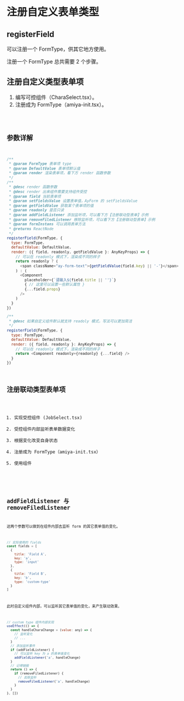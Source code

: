 # 注册自定义表单类型

## registerField

可以注册一个 FormType，供其它地方使用。

注册一个 FormType 总共需要 2 个步骤。

## 注册自定义类型表单项

1. 编写可控组件（CharaSelect.tsx）。
2. 注册成为 FormType（amiya-init.tsx）。

<code src="./RegisterFieldDemo.tsx" />

## 参数详解

```js
/**
 * @param FormType 表单项 type
 * @param DefaultValue 表单项默认值
 * @param render 渲染表单项，看下方 render 函数参数
 */
/**
 * @desc render 函数参数
 * @desc render 出来组件需要支持组件受控
 * @param field 当前表单项
 * @param setFieldsValue 设置表单值，AyForm 的 setFieldsValue
 * @param getFieldValue 获取某个表单项的值
 * @param readonly 是否只读
 * @param addFieldListener 添加监听项，可以看下方【注册联动型表单】示例
 * @param removeFiledListener 移除监听项，可以看下方【注册联动型表单】示例
 * @param formInstans 可以调用表单方法
 * @returns ReactNode
 */
registerField(FormType, {
  type: FormType,
  defaultValue: DefaultValue,
  render: ({ field, readonly, getFieldValue }: AnyKeyProps) => {
    // 可以在 readonly 模式下，渲染成不同的样子
    return readonly ? (
      <span className="ay-form-text">{getFieldValue(field.key) || '-'}</span>
    ) : (
      <Component
        placeholder={`请输入${field.title || ''}`}
        { // 这里可以设置一些默认属性 }
        {...field.props}
      />
    )
  }
})

/**
 * @desc 如果自定义组件默认就支持 readoly 模式，写法可以更加简洁
 */
registerField(FormType, {
  type: FormType,
  defaultValue: DefaultValue,
  render: ({ field, readonly }: AnyKeyProps) => {
    // 可以在 readonly 模式下，渲染成不同的样子
    return <Component readonly={readonly} {...field} />
  }
})
```

## 注册联动类型表单项

1. 实现受控组件 (JobSelect.tsx)
2. 受控组件内部监听表单数据变化
3. 根据变化改变自身状态
4. 注册成为 FormType（amiya-init.tsx）
5. 使用组件

<code src="./RegisterCascaderFieldDemo.tsx" />

## addFieldListener 与 removeFiledListener

这两个参数可以做到在组件内部去监听 form 的其它表单值的变化。

```js
// 实际使用的 fields
const fields = [
  {
    title: 'Field A',
    key: 'a',
    type: 'input'
  },
  {
    title: 'Field B',
    key: 'b',
    type: 'custom-type'
  }
]
```

此时自定义组件内部，可以监听其它表单值的变化，来产生联动效果。

```js
// custom type 组件内部实现
useEffect(() => {
  const handleCharaChange = (value: any) => {
    // 监听变化
    // ...
  }
  // 添加监听事件
  if (addFieldListener) {
    // 可以监听 key 为 a 的表单值变化
    addFieldListener('a', handleChange)
  }
  // 记得销毁
  return () => {
    if (removeFiledListener) {
      // 去除监听
      removeFiledListener('a', handleChange)
    }
  }
}, [])
```
